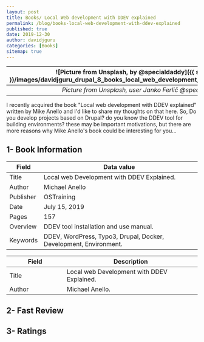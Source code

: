 ```yaml
---
layout: post
title: Books/ Local Web development with DDEV explained
permalink: /blog/books-local-web-development-with-ddev-explained
published: true
date: 2019-12-30
author: davidjguru
categories: [Books]
sitemap: true
---
```

| ![Picture from Unsplash, by @specialdaddy]({{ site.baseurl }}/images/davidjguru_drupal_8_books_local_web_development_with_ddev_explained.png) |
|:--:|
| *Picture from Unsplash, user Janko Ferlič @specialdaddy* |

I recently acquired the book "Local web development with DDEV explained" written by Mike Anello  and I'd like to share my thoughts on that here.
So, Do you develop projects based on Drupal? do you know the DDEV tool for building environments? these may be important motivations, but there are more reasons why Mike Anello's book could be interesting for you...
<!--more-->

## 1- Book Information

| Field     | Data value                                                        |
| ----------| ----------------------------------------------------------------- |
| Title     | Local web Development with DDEV Explained.                        |
| Author    | Michael Anello                                                    |
| Publisher | OSTraining                                                        |
| Date      | July 15, 2019                                                     |
| Pages     | 157                                                               |
| Overview  | DDEV tool installation and use manual.                            |
| Keywords  | DDEV, WordPress, Typo3, Drupal, Docker, Development, Environment. |


<table>
  <colgroup>
    <col width="30%" />
    <col width="70%" />
  </colgroup>
  <thead>
    <tr class="header">
      <th>Field</th>
      <th>Description</th>
    </tr>
  </thead>
  <tbody>
    <tr>
      <td markdown="span">Title</td>
      <td markdown="span">Local web Development with DDEV Explained.</td>
    </tr>
    <tr>
      <td markdown="span">Author</td>
      <td markdown="span">Michael Anello.</td>
    </tr>
    </tbody>
</table>

## 2- Fast Review

## 3- Ratings

